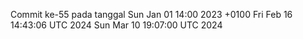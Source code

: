 Commit ke-55 pada tanggal Sun Jan 01 14:00 2023 +0100
Fri Feb 16 14:43:06 UTC 2024
Sun Mar 10 19:07:00 UTC 2024
